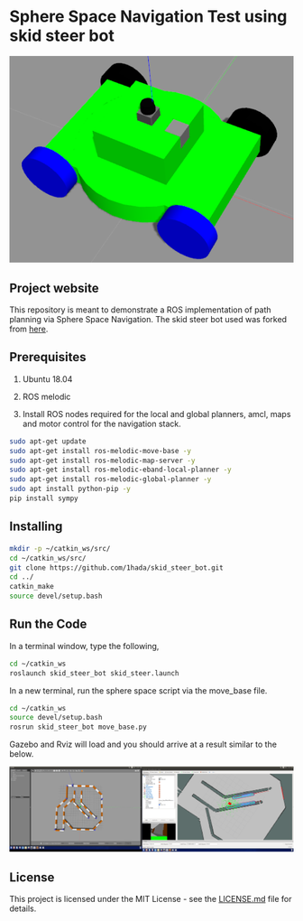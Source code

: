 # Sphere Space Navigation Test using skid steer bot
![skid-steer robot model](images/skid-steer-bot.png)

## Project website

This repository is meant to demonstrate a ROS implementation of path planning via Sphere Space Navigation. The skid steer bot used was forked from [here](https://github.com/Heych88/skid_steer_bot).

## Prerequisites

1. Ubuntu 18.04 

2. ROS melodic

3. Install ROS nodes required for the local and global planners, amcl, maps and motor control for the navigation stack.

```sh
sudo apt-get update
sudo apt-get install ros-melodic-move-base -y
sudo apt-get install ros-melodic-map-server -y
sudo apt-get install ros-melodic-eband-local-planner -y
sudo apt-get install ros-melodic-global-planner -y
sudo apt install python-pip -y
pip install sympy
```

## Installing

```sh
mkdir -p ~/catkin_ws/src/
cd ~/catkin_ws/src/
git clone https://github.com/1hada/skid_steer_bot.git
cd ../
catkin_make
source devel/setup.bash
```

## Run the Code

In a terminal window, type the following,
```sh
cd ~/catkin_ws
roslaunch skid_steer_bot skid_steer.launch
```

In a new terminal, run the sphere space script via the move_base file.
```sh
cd ~/catkin_ws
source devel/setup.bash
rosrun skid_steer_bot move_base.py
```


Gazebo and Rviz will load and you should arrive at a result similar to the below.

![Gazebo & RViz with costmap](images/RvizGazebo.png)


## License

This project is licensed under the MIT License - see the [LICENSE.md](LICENSE.md) file for details.
